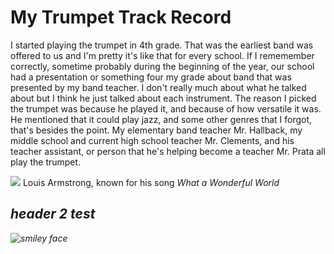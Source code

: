 # My Trumpet Track Record
I started playing the trumpet in 4th grade. That was the earliest band was offered to us and I'm pretty it's like that for every school. If I rememember correctly, sometime probably during the beginning of the year, our school had a presentation or something four my grade about band that was presented by my band teacher. I don't really much about what he talked about but I think he just talked about each instrument. The reason I picked the trumpet was because he played it, and because of how versatile it was. He mentioned that it could play jazz, and some other genres that I forgot, that's besides the point. My elementary band teacher Mr. Hallback, my middle school and current high school teacher Mr. Clements, and his teacher assistant, or person that he's helping become a teacher Mr. Prata all play the trumpet. 

![](https://images.rawpixel.com/image_400/cHJpdmF0ZS9sci9pbWFnZXMvd2Vic2l0ZS8yMDIyLTA1L2ZyamF6el9tdXNpY2lhbl90cnVtcGV0X3RydW1wZXRlci1pbWFnZS1rejJkem1ldS5qcGc.jpg)
Louis Armstrong, known for his song <em>What a Wonderful World
## header 2 test
![smiley face](https://user-images.githubusercontent.com/114511768/192847653-38f59926-ce24-4af6-8ec7-e9caf360ffba.png)
